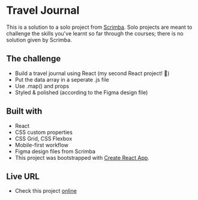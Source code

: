 # Travel Journal

This is a solution to a solo project from [Scrimba](https://www.scrimba.com).
Solo projects are meant to challenge the skills you've learnt so far through the courses; there is no solution given by Scrimba.

## The challenge

- Build a travel journal using React (my second React project! 🤩)
- Put the data array in a seperate .js file
- Use .map() and props
- Styled & polished (according to the Figma design file)

## Built with

- React
- CSS custom properties 
- CSS Grid, CSS Flexbox
- Mobile-first workflow
- Figma design files from Scrimba
- This project was bootstrapped with [Create React App](https://github.com/facebook/create-react-app).

## Live URL

- Check this project [online](https://travel-journal.ullavs.nl)

